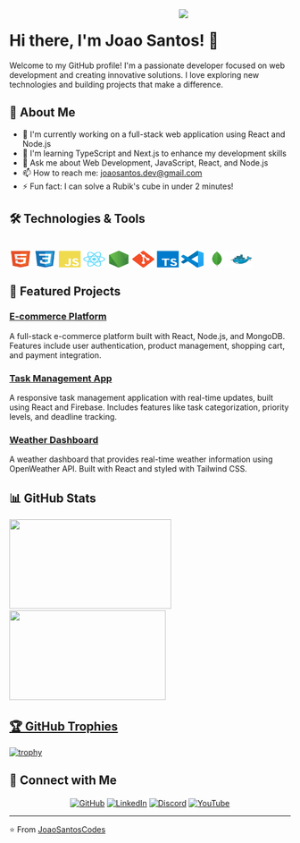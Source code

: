 <img align='right' src='https://user-images.githubusercontent.com/5713670/87202985-820dcb80-c2b6-11ea-9f56-7ec461c497c3.gif' width='200'>

# Hi there, I'm Joao Santos! 👋

Welcome to my GitHub profile! I'm a passionate developer focused on web development and creating innovative solutions. I love exploring new technologies and building projects that make a difference.

## 🚀 About Me

- 🔭 I'm currently working on a full-stack web application using React and Node.js
- 🌱 I'm learning TypeScript and Next.js to enhance my development skills
- 💬 Ask me about Web Development, JavaScript, React, and Node.js
- 📫 How to reach me: joaosantos.dev@gmail.com
- ⚡ Fun fact: I can solve a Rubik's cube in under 2 minutes!

## 🛠️ Technologies & Tools

<div style="display: inline_block; margin-top: 20px;"><br>
  <img align="center" alt="HTML" height="30" width="40" src="https://raw.githubusercontent.com/devicons/devicon/master/icons/html5/html5-original.svg">
  <img align="center" alt="CSS" height="30" width="40" src="https://raw.githubusercontent.com/devicons/devicon/master/icons/css3/css3-original.svg">
  <img align="center" alt="JavaScript" height="30" width="40" src="https://raw.githubusercontent.com/devicons/devicon/master/icons/javascript/javascript-plain.svg">
  <img align="center" alt="React" height="30" width="40" src="https://raw.githubusercontent.com/devicons/devicon/master/icons/react/react-original.svg">
  <img align="center" alt="Node.js" height="30" width="40" src="https://raw.githubusercontent.com/devicons/devicon/master/icons/nodejs/nodejs-original.svg">
  <img align="center" alt="Git" height="30" width="40" src="https://raw.githubusercontent.com/devicons/devicon/master/icons/git/git-original.svg">
  <img align="center" alt="TypeScript" height="30" width="40" src="https://raw.githubusercontent.com/devicons/devicon/master/icons/typescript/typescript-original.svg">
  <img align="center" alt="VS Code" height="30" width="40" src="https://raw.githubusercontent.com/devicons/devicon/master/icons/vscode/vscode-original.svg">
  <img align="center" alt="MongoDB" height="30" width="40" src="https://raw.githubusercontent.com/devicons/devicon/master/icons/mongodb/mongodb-original.svg">
  <img align="center" alt="Docker" height="30" width="40" src="https://raw.githubusercontent.com/devicons/devicon/master/icons/docker/docker-original.svg">
</div>

## 📂 Featured Projects

### [E-commerce Platform](https://github.com/JoaoSantosCodes/ecommerce-platform)
A full-stack e-commerce platform built with React, Node.js, and MongoDB. Features include user authentication, product management, shopping cart, and payment integration.

### [Task Management App](https://github.com/JoaoSantosCodes/task-manager)
A responsive task management application with real-time updates, built using React and Firebase. Includes features like task categorization, priority levels, and deadline tracking.

### [Weather Dashboard](https://github.com/JoaoSantosCodes/weather-dashboard)
A weather dashboard that provides real-time weather information using OpenWeather API. Built with React and styled with Tailwind CSS.

## 📊 GitHub Stats

<div>
<img loading="lazy" height="160" width="290" src="https://github-readme-stats.vercel.app/api?username=JoaoSantosCodes&show_icons=true&theme=dracula&include_all_commits=true&count_private=true"/>
<a href="https://github.com/JoaoSantosCodes">
<img loading="lazy" height="160" width="280" src="https://github-readme-stats.vercel.app/api/top-langs/?username=JoaoSantosCodes&layout=compact&langs_count=7&theme=dracula"/>
</div>

## 🏆 GitHub Trophies
[![trophy](https://github-profile-trophy.vercel.app/?username=JoaoSantosCodes&theme=dracula&row=1)](https://github.com/ryo-ma/github-profile-trophy)

## 🤝 Connect with Me

<p align="center" style="margin-top: 20px;">
  <a href="https://github.com/JoaoSantosCodes" target="_blank">
    <img alt="GitHub" title="GitHub" height="40" width="40" src="https://cdn.simpleicons.org/github"></a>
  <a href="https://www.linkedin.com/in/jo%C3%A3o-santos-5a59a567/" target="_blank">
    <img alt="LinkedIn" title="LinkedIn" height="40" width="40" src="https://cdn.simpleicons.org/linkedin"></a>
  <a href="https://discord.gg/6JAwbTFy" target="_blank">
    <img alt="Discord" title="Discord" height="40" width="40" src="https://cdn.simpleicons.org/discord"></a>
  <a href="https://www.youtube.com/channel/UCT8zcIEJaNPUFVmoxLDwaZA" target="_blank">
    <img alt="YouTube" title="YouTube" height="40" width="40" src="https://cdn.simpleicons.org/youtube"></a>
</p>

---
⭐️ From [JoaoSantosCodes](https://github.com/JoaoSantosCodes)
